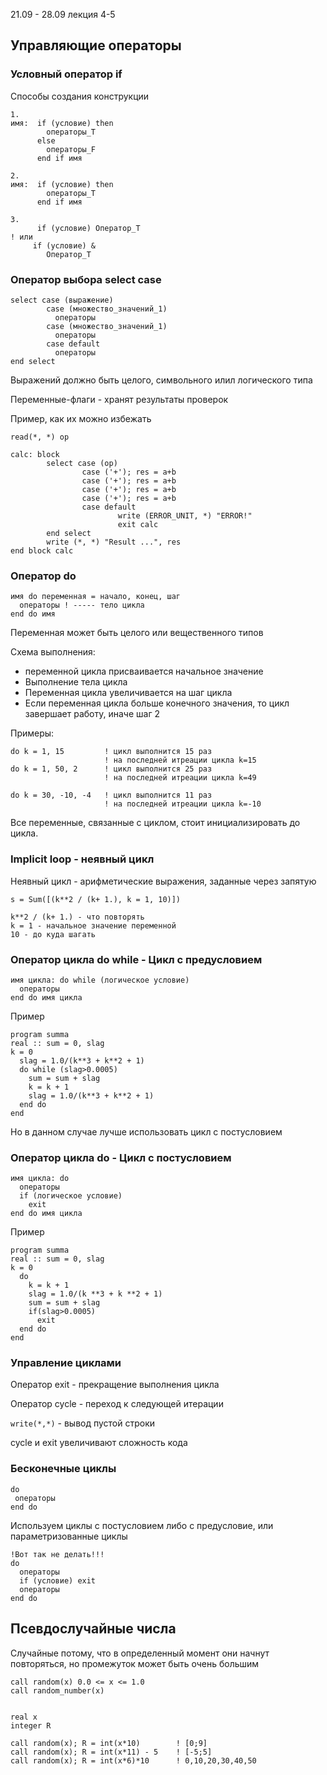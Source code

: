 21.09 - 28.09  лекция 4-5
## Управляющие операторы

### Условный оператор if

Способы создания конструкции
```
1.
имя:  if (условие) then
        операторы_Т
      else
        операторы_F
      end if имя

2.
имя:  if (условие) then
        операторы_Т
      end if имя

3.
      if (условие) Оператор_Т
! или
     if (условие) &
        Оператор_Т
```

### Оператор выбора select case
```
select case (выражение)
        case (множество_значений_1)
          операторы
        case (множество_значений_1)
          операторы
        case default
          операторы
end select
```
Выражений должно быть целого, символьного илил логического типа

Переменные-флаги - хранят результаты проверок

Пример, как их можно избежать
```
read(*, *) op

calc: block
        select case (op)
                case ('+'); res = a+b
                case ('+'); res = a+b
                case ('+'); res = a+b
                case ('+'); res = a+b
                case default
                        write (ERROR_UNIT, *) "ERROR!"
                        exit calc
        end select
        write (*, *) "Result ...", res
end block calc
```

### Оператор do

```
имя do переменная = начало, конец, шаг
  операторы ! ----- тело цикла
end do имя
```
Переменная может быть целого или вещественного типов

Схема выполнения:
- переменной цикла присваивается начальное значение
- Выполнение тела цикла
- Переменная цикла увеличивается на шаг цикла
- Если переменная цикла больше конечного значения, то цикл завершает работу, иначе шаг 2

Примеры:
```
do k = 1, 15         ! цикл выполнится 15 раз
                     ! на последней итреации цикла k=15
do k = 1, 50, 2      ! цикл выполнится 25 раз
                     ! на последней итреации цикла k=49

do k = 30, -10, -4   ! цикл выполнится 11 раз
                     ! на последней итреации цикла k=-10
```
Все переменные, связанные с циклом, стоит инициализировать до цикла.

### Implicit loop - неявный цикл
Неявный цикл - арифметические выражения, заданные через запятую
```
s = Sum([(k**2 / (k+ 1.), k = 1, 10)])

k**2 / (k+ 1.) - что повторять
k = 1 - начальное значение переменной
10 - до куда шагать
```

### Оператор цикла do while - Цикл с предусловием
```
имя цикла: do while (логическое условие)
  операторы
end do имя цикла
```
Пример
```
program summa
real :: sum = 0, slag
k = 0
  slag = 1.0/(k**3 + k**2 + 1)
  do while (slag>0.0005)
    sum = sum + slag
    k = k + 1
    slag = 1.0/(k**3 + k**2 + 1)
  end do
end
```
Но в данном случае лучше использовать цикл с постусловием

### Оператор цикла do - Цикл с постусловием
```
имя цикла: do
  операторы
  if (логическое условие)
    exit
end do имя цикла
```
Пример
```
program summa
real :: sum = 0, slag
k = 0
  do
    k = k + 1
    slag = 1.0/(k **3 + k **2 + 1)
    sum = sum + slag
    if(slag>0.0005)
      exit
  end do
end
```

### Управление циклами

Оператор exit - прекращение выполнения цикла

Оператор cycle - переход к следующей итерации

`write(*,*)` - вывод пустой строки

cycle и exit увеличивают сложность кода

### Бесконечные циклы
```
do
 операторы
end do
```
Используем циклы с постусловием либо с предусловие, или параметризованные циклы
```
!Вот так не делать!!!
do
  операторы
  if (условие) exit
  операторы
end do
```

## Псевдослучайные числа
Случайные потому, что в определенный момент они начнут повторяться, но промежуток может быть очень большим

```
call random(x) 0.0 <= x <= 1.0
call random_number(x)


real x
integer R

call random(x); R = int(x*10)        ! [0;9]
call random(x); R = int(x*11) - 5    ! [-5;5]
call random(x); R = int(x*6)*10      ! 0,10,20,30,40,50
```
